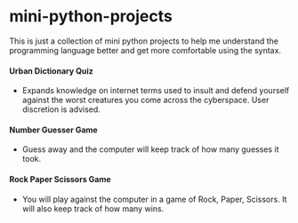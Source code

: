# mini-python-projects
 This is just a collection of mini python projects to help me understand the programming language better and get more comfortable using the syntax.

#### Urban Dictionary Quiz
- Expands knowledge on internet terms used to insult and defend yourself against the worst creatures you come across the cyberspace. User discretion is advised.

#### Number Guesser Game
- Guess away and the computer will keep track of how many guesses it took.

#### Rock Paper Scissors Game
- You will play against the computer in a game of Rock, Paper, Scissors. It will also keep track of how many wins.

